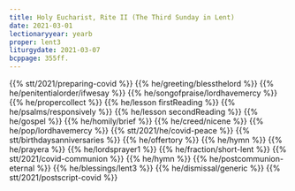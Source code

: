 ```yaml
---
title: Holy Eucharist, Rite II (The Third Sunday in Lent)
date: 2021-03-01
lectionaryyear: yearb
proper: lent3
liturgydate: 2021-03-07
bcppage: 355ff.
---
```

{{% stt/2021/preparing-covid %}}
{{% he/greeting/blessthelord %}}
{{% he/penitentialorder/ifwesay %}}
{{% he/songofpraise/lordhavemercy %}}
{{% he/propercollect %}}
{{% he/lesson firstReading %}}
{{% he/psalms/responsively %}}
{{% he/lesson secondReading %}}
{{% he/gospel %}}
{{% he/homily/brief %}}
{{% he/creed/nicene %}}
{{% he/pop/lordhavemercy %}}
{{% stt/2021/he/covid-peace %}}
{{% stt/birthdaysanniversaries %}}
{{% he/offertory %}}
{{% he/hymn %}}
{{% he/prayera %}}
{{% he/lordsprayer1 %}}
{{% he/fraction/short-lent %}}
{{% stt/2021/covid-communion %}}
{{% he/hymn %}}
{{% he/postcommunion-eternal %}}
{{% he/blessings/lent3 %}}
{{% he/dismissal/generic %}}
{{% stt/2021/postscript-covid %}}
